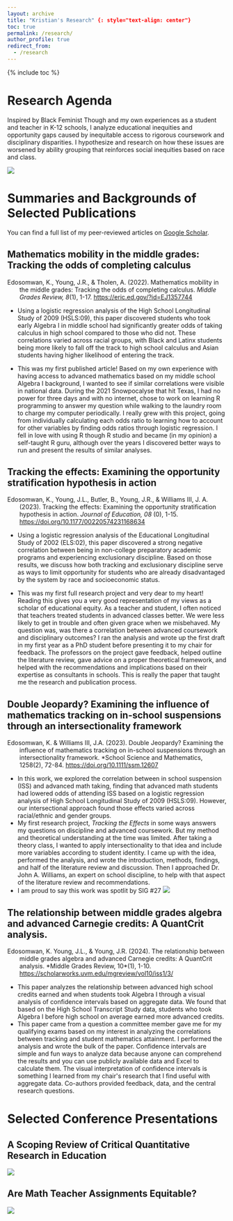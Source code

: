 ```yaml
---
layout: archive
title: "Kristian's Research" {: style="text-align: center"}
toc: true
permalink: /research/
author_profile: true
redirect_from:
  - /research
---
```


{% include toc %}

# Research Agenda

Inspired by Black Feminist Though and my own experiences as a student and teacher in K-12 schools, I analyze educational inequities and opportunity gaps caused by inequitable access to rigorous coursework and disciplinary disparities. I hypothesize and research on how these issues are worsened by ability grouping that reinforces social inequities based on race and class.

![](https://github.com/kedosomwan/kedosomwan.github.io/assets/172934087/945a664b-e555-44bd-947e-3fac3c420978)

# Summaries and Backgrounds of Selected Publications

You can find a full list of my peer-reviewed articles on <a href="https://scholar.google.com/citations?user=9EWCrkEAAAAJ&hl=en&oi=ao">Google Scholar</a>.

## Mathematics mobility in the middle grades: Tracking the odds of completing calculus

<p style="padding-left: 2em; text-indent: -2em;"> Edosomwan, K., Young, J.R., & Tholen, A. (2022). Mathematics mobility in the middle grades: Tracking the odds of completing calculus. <i>Middle Grades Review, 8</i>(1), 1-17. <a href="https://eric.ed.gov/?id=EJ1357744">https://eric.ed.gov/?id=EJ1357744</a></p>

- Using a logistic regression analysis of the High School Longitudinal Study of 2009 (HSLS:09), this paper discovered students who took early Algebra I in middle school had significantly greater odds of taking calculus in high school compared to those who did not. These correlations varied across racial groups, with Black and Latinx students being more likely to fall off the track to high school calculus and Asian students having higher likelihood of entering the track. 

- This was my first published article! Based on my own experience with having access to advanced mathematics based on my middle school Algebra I background, I wanted to see if similar correlations were visible in national data. During the 2021 Snowpocalyse that hit Texas, I had no power for three days and with no internet, chose to work on learning R programming to answer my question while walking to the laundry room to charge my computer periodically. I really grew with this project, going from individually calculating each odds ratio to learning how to account for other variables by finding odds ratios through logistic regression. I fell in love with using R though R studio and became (in my opinion) a self-taught R guru, although over the years I discovered better ways to run and present the results of similar analyses.


## Tracking the effects: Examining the opportunity stratification hypothesis in action

<p style="padding-left: 2em; text-indent: -2em;">Edosomwan, K., Young, J.L., Butler, B., Young, J.R., & Williams III, J. A. (2023). Tracking the effects: Examining the opportunity stratification hypothesis in action. <i>Journal of Education, 08</i> (0), 1-15. <a href="https://doi.org/10.1177/00220574231168634">https://doi.org/10.1177/00220574231168634</a></p>

- Using a logistic regression analysis of the Educational Longitudinal Study of 2002 (ELS:02), this paper discovered a strong negative correlation between being in non-college preparatory academic programs and experiencing exclusionary discipline. Based on those results, we discuss how both tracking and exclusionary discipline serve as ways to limit opportunity for students who are already disadvantaged by the system by race and socioeconomic status.

- This was my first full research project and very dear to my heart! Reading this gives you a very good representation of my views as a scholar of educational equity. As a teacher and student, I often noticed that teachers treated students in advanced classes better. We were less likely to get in trouble and often given grace when we misbehaved. My question was, was there a correlation between advanced coursework and disciplinary outcomes? I ran the analysis and wrote up the first draft in my first year as a PhD student before presenting it to my chair for feedback. The professors on the project gave feedback, helped outline the literature review, gave advice on a proper theoretical framework, and helped with the recommendations and implications based on their expertise as consultants in schools. This is really the paper that taught me the research and publication process.

## Double Jeopardy? Examining the influence of mathematics tracking on in-school suspensions through an intersectionality framework

<p style="padding-left: 2em; text-indent: -2em;">Edosomwan, K. & Williams III, J.A. (2023). Double Jeopardy? Examining the influence of mathematics tracking on in-school suspensions through an intersectionality framework. *School Science and Mathematics, 1258(2), 72-84. <a href="https://doi.org/10.1111/ssm.12607">https://doi.org/10.1111/ssm.12607</a></p>

- In this work, we explored the correlation between in school suspension (ISS) and advanced math taking, finding that advanced math students had lowered odds of attending ISS based on a logistic regression analysis of High School Longitudinal Study of 2009 (HSLS:09). However, our intersectional approach found those effects varied across racial/ethnic and gender groups.
- My first research project, *Tracking the Effects* in some ways answers my questions on discipline and advanced coursework. But my method and theoretical understanding at the time was limited. After taking a theory class, I wanted to apply intersectionality to that idea and include more variables according to student identity. I came up with the idea, performed the analysis, and wrote the introduction, methods, findings, and half of the literature review and discussion. Then I approached Dr. John A. Williams, an expert on school discipline, to help with that aspect of the literature review and recommendations.
- I am proud to say this work was spotlit by SIG #27
![](https://github.com/kedosomwan/kedosomwan.github.io/assets/172934087/14dc9af4-02ea-4d0d-ba31-795a479e68dc)


## The relationship between middle grades algebra and advanced Carnegie credits: A QuantCrit analysis.

<p style="padding-left: 2em; text-indent: -2em;">Edosomwan, K. Young, J.L., & Young, J.R. (2024). The relationship between middle grades algebra and advanced Carnegie credits: A QuantCrit analysis. *Middle Grades Review, 10*(1), 1-10. <a href="https://scholarworks.uvm.edu/mgreview/vol10/iss1/3/">https://scholarworks.uvm.edu/mgreview/vol10/iss1/3/</a></p>

- This paper analyzes the relationship between advanced high school credits earned and when students took Algebra I through a visual analysis of confidence intervals based on aggregate data. We found that based on the High School Transcript Study data, students who took Algebra I before high school on average earned more advanced credits.
- This paper came from a question a committee member gave me for my qualifying exams based on my interest in analyzing the correlations between tracking and student mathematics attainment. I performed the analysis and wrote the bulk of the paper. Confidence intervals are simple and fun ways to analyze data because anyone can comprehend the results and you can use publicly available data and Excel to calculate them. The visual interpretation of confidence intervals is something I learned from my chair's research that I find useful with aggregate data. Co-authors provided feedback, data, and the central research questions.

# Selected Conference Presentations

## A Scoping Review of Critical Quantitative Research in Education

![](https://github.com/kedosomwan/kedosomwan.github.io/assets/172934087/f291b78e-b68d-437c-aeaa-5693872e852a)

## Are Math Teacher Assignments Equitable?

![](https://github.com/kedosomwan/kedosomwan.github.io/assets/172934087/81b909d7-ae34-42fb-9a9a-a859ea0b8583)
